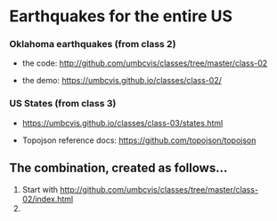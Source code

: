 # Earthquakes for the entire US

### Oklahoma earthquakes (from class 2)

* the code: http://github.com/umbcvis/classes/tree/master/class-02

* the demo: https://umbcvis.github.io/classes/class-02/

### US States (from class 3)

* https://umbcvis.github.io/classes/class-03/states.html

* Topojson reference docs: https://github.com/topojson/topojson

## The combination, created as follows...

1. Start with http://github.com/umbcvis/classes/tree/master/class-02/index.html
2.
